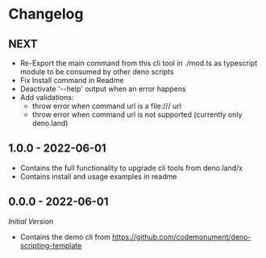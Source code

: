 # Changelog 

## NEXT

- Re-Export the main command from this cli tool in ./mod.ts as typescript module to be consumed by other deno scripts
- Fix Install command in Readme
- Deactivate '--help' output when an error happens 
- Add validations: 
    - throw error when command url is a file:/// url 
    - throw error when command url is not supported (currently only deno.land)

## 1.0.0 - 2022-06-01

- Contains the full functionality to upgrade cli tools from deno.land/x 
- Contains install and usage examples in readme

## 0.0.0 - 2022-06-01
*Initial Version*

- Contains the demo cli from https://github.com/codemonument/deno-scripting-template